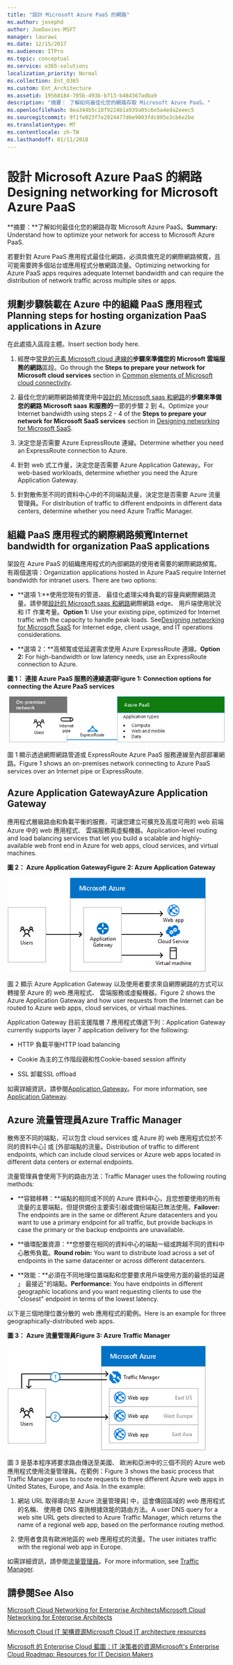 ```yaml
---
title: "設計 Microsoft Azure PaaS 的網路"
ms.author: josephd
author: JoeDavies-MSFT
manager: laurawi
ms.date: 12/15/2017
ms.audience: ITPro
ms.topic: conceptual
ms.service: o365-solutions
localization_priority: Normal
ms.collection: Ent_O365
ms.custom: Ent_Architecture
ms.assetid: 19568184-705b-493b-b713-b484367adba9
description: "摘要： 了解如何最佳化您的網路存取 Microsoft Azure PaaS。"
ms.openlocfilehash: 8ea344b5c18f9224b1a939a05c6e5a4eda2eeec5
ms.sourcegitcommit: 9f1fe023f7e2924477d6e9003fdc805e3cb6e2be
ms.translationtype: MT
ms.contentlocale: zh-TW
ms.lasthandoff: 01/11/2018
---
```

# <a name="designing-networking-for-microsoft-azure-paas"></a><span data-ttu-id="3e1e5-103">設計 Microsoft Azure PaaS 的網路</span><span class="sxs-lookup"><span data-stu-id="3e1e5-103">Designing networking for Microsoft Azure PaaS</span></span>

 <span data-ttu-id="3e1e5-104">**摘要：**了解如何最佳化您的網路存取 Microsoft Azure PaaS。</span><span class="sxs-lookup"><span data-stu-id="3e1e5-104">**Summary:** Understand how to optimize your network for access to Microsoft Azure PaaS.</span></span>
  
<span data-ttu-id="3e1e5-105">若要針對 Azure PaaS 應用程式最佳化網路，必須具備充足的網際網路頻寬，且可能需要跨多個站台或應用程式分散網路流量。</span><span class="sxs-lookup"><span data-stu-id="3e1e5-105">Optimizing networking for Azure PaaS apps requires adequate Internet bandwidth and can require the distribution of network traffic across multiple sites or apps.</span></span>
  
## <a name="planning-steps-for-hosting-organization-paas-applications-in-azure"></a><span data-ttu-id="3e1e5-106">規劃步驟裝載在 Azure 中的組織 PaaS 應用程式</span><span class="sxs-lookup"><span data-stu-id="3e1e5-106">Planning steps for hosting organization PaaS applications in Azure</span></span>

<span data-ttu-id="3e1e5-107">在此處插入區段主體。</span><span class="sxs-lookup"><span data-stu-id="3e1e5-107">Insert section body here.</span></span>
  
1. <span data-ttu-id="3e1e5-108">經歷中[常見的元素 Microsoft cloud 連線的](common-elements-of-microsoft-cloud-connectivity.md)**步驟來準備您的 Microsoft 雲端服務的網路**區段。</span><span class="sxs-lookup"><span data-stu-id="3e1e5-108">Go through the **Steps to prepare your network for Microsoft cloud services** section in [Common elements of Microsoft cloud connectivity](common-elements-of-microsoft-cloud-connectivity.md).</span></span>
    
2. <span data-ttu-id="3e1e5-109">最佳化您的網際網路頻寬使用中[設計的 Microsoft saas 和網路](designing-networking-for-microsoft-saas.md)的**步驟來準備您的網路 Microsoft saas 和服務的**一節的步驟 2 到 4。</span><span class="sxs-lookup"><span data-stu-id="3e1e5-109">Optimize your Internet bandwidth using steps 2 - 4 of the **Steps to prepare your network for Microsoft SaaS services** section in [Designing networking for Microsoft SaaS](designing-networking-for-microsoft-saas.md).</span></span>
    
3. <span data-ttu-id="3e1e5-110">決定您是否需要 Azure ExpressRoute 連線。</span><span class="sxs-lookup"><span data-stu-id="3e1e5-110">Determine whether you need an ExpressRoute connection to Azure.</span></span>
    
4. <span data-ttu-id="3e1e5-111">針對 web 式工作量，決定您是否需要 Azure Application Gateway。</span><span class="sxs-lookup"><span data-stu-id="3e1e5-111">For web-based workloads, determine whether you need the Azure Application Gateway.</span></span>
    
5. <span data-ttu-id="3e1e5-112">針對散佈至不同的資料中心中的不同端點流量，決定您是否需要 Azure 流量管理員。</span><span class="sxs-lookup"><span data-stu-id="3e1e5-112">For distribution of traffic to different endpoints in different data centers, determine whether you need Azure Traffic Manager.</span></span>
    
## <a name="internet-bandwidth-for-organization-paas-applications"></a><span data-ttu-id="3e1e5-113">組織 PaaS 應用程式的網際網路頻寬</span><span class="sxs-lookup"><span data-stu-id="3e1e5-113">Internet bandwidth for organization PaaS applications</span></span>

<span data-ttu-id="3e1e5-p101">架設在 Azure PaaS 的組織應用程式的內部網路的使用者需要的網際網路頻寬。有兩個選項：</span><span class="sxs-lookup"><span data-stu-id="3e1e5-p101">Organization applications hosted in Azure PaaS require Internet bandwidth for intranet users. There are two options:</span></span>
  
- <span data-ttu-id="3e1e5-p102">**選項 1:**使用您現有的管道、 最佳化處理尖峰負載的容量與網際網路流量。請參閱[設計的 Microsoft saas 和網路](designing-networking-for-microsoft-saas.md)網際網路 edge、 用戶端使用狀況和 IT 作業考量。</span><span class="sxs-lookup"><span data-stu-id="3e1e5-p102">**Option 1:** Use your existing pipe, optimized for Internet traffic with the capacity to handle peak loads. See[Designing networking for Microsoft SaaS](designing-networking-for-microsoft-saas.md) for Internet edge, client usage, and IT operations considerations.</span></span>
    
- <span data-ttu-id="3e1e5-118">**選項 2：**高頻寬或低延遲需求使用 Azure ExpressRoute 連線。</span><span class="sxs-lookup"><span data-stu-id="3e1e5-118">**Option 2:** For high-bandwidth or low latency needs, use an ExpressRoute connection to Azure.</span></span>
    
<span data-ttu-id="3e1e5-119">**圖 1： 連接 Azure PaaS 服務的連線選項**</span><span class="sxs-lookup"><span data-stu-id="3e1e5-119">**Figure 1: Connection options for connecting the Azure PaaS services**</span></span>

![圖 1：Azure PaaS 服務的連線選項](images/Network_Poster/PaaS1.png)
  
<span data-ttu-id="3e1e5-121">圖 1 顯示透過網際網路管道或 ExpressRoute Azure PaaS 服務連線至內部部署網路。</span><span class="sxs-lookup"><span data-stu-id="3e1e5-121">Figure 1 shows an on-premises network connecting to Azure PaaS services over an Internet pipe or ExpressRoute.</span></span>
  
## <a name="azure-application-gateway"></a><span data-ttu-id="3e1e5-122">Azure Application Gateway</span><span class="sxs-lookup"><span data-stu-id="3e1e5-122">Azure Application Gateway</span></span>

<span data-ttu-id="3e1e5-123">應用程式層級路由和負載平衡的服務，可讓您建立可擴充及高度可用的 web 前端 Azure 中的 web 應用程式、 雲端服務與虛擬機器。</span><span class="sxs-lookup"><span data-stu-id="3e1e5-123">Application-level routing and load balancing services that let you build a scalable and highly-available web front end in Azure for web apps, cloud services, and virtual machines.</span></span> 
  
<span data-ttu-id="3e1e5-124">**圖 2： Azure Application Gateway**</span><span class="sxs-lookup"><span data-stu-id="3e1e5-124">**Figure 2: Azure Application Gateway**</span></span>

![圖 2：Azure 應用程式閘道服務](images/Network_Poster/PaaS2.png)
  
<span data-ttu-id="3e1e5-126">圖 2 顯示 Azure Application Gateway 以及使用者要求來自網際網路的方式可以轉接至 Azure 的 web 應用程式、 雲端服務或虛擬機器。</span><span class="sxs-lookup"><span data-stu-id="3e1e5-126">Figure 2 shows the Azure Application Gateway and how user requests from the Internet can be routed to Azure web apps, cloud services, or virtual machines.</span></span>
  
<span data-ttu-id="3e1e5-127">Application Gateway 目前支援階層 7 應用程式傳遞下列：</span><span class="sxs-lookup"><span data-stu-id="3e1e5-127">Application Gateway currently supports layer 7 application delivery for the following:</span></span>
  
- <span data-ttu-id="3e1e5-128">HTTP 負載平衡</span><span class="sxs-lookup"><span data-stu-id="3e1e5-128">HTTP load balancing</span></span>
    
- <span data-ttu-id="3e1e5-129">Cookie 為主的工作階段親和性</span><span class="sxs-lookup"><span data-stu-id="3e1e5-129">Cookie-based session affinity</span></span>
    
- <span data-ttu-id="3e1e5-130">SSL 卸載</span><span class="sxs-lookup"><span data-stu-id="3e1e5-130">SSL offload</span></span>
    
<span data-ttu-id="3e1e5-131">如需詳細資訊，請參閱[Application Gateway](https://docs.microsoft.com/azure/application-gateway/application-gateway-introduction)。</span><span class="sxs-lookup"><span data-stu-id="3e1e5-131">For more information, see [Application Gateway](https://docs.microsoft.com/azure/application-gateway/application-gateway-introduction).</span></span>
  
## <a name="azure-traffic-manager"></a><span data-ttu-id="3e1e5-132">Azure 流量管理員</span><span class="sxs-lookup"><span data-stu-id="3e1e5-132">Azure Traffic Manager</span></span>

<span data-ttu-id="3e1e5-133">散佈至不同的端點，可以包含 cloud services 或 Azure 的 web 應用程式位於不同的資料中心] 或 [外部端點的流量。</span><span class="sxs-lookup"><span data-stu-id="3e1e5-133">Distribution of traffic to different endpoints, which can include cloud services or Azure web apps located in different data centers or external endpoints.</span></span>
  
<span data-ttu-id="3e1e5-134">流量管理員會使用下列的路由方法：</span><span class="sxs-lookup"><span data-stu-id="3e1e5-134">Traffic Manager uses the following routing methods:</span></span>
  
- <span data-ttu-id="3e1e5-135">**容錯移轉：**端點的相同或不同的 Azure 資料中心，且您想要使用的所有流量的主要端點，但提供備份主要索引器或備份端點已無法使用。</span><span class="sxs-lookup"><span data-stu-id="3e1e5-135">**Failover:** The endpoints are in the same or different Azure datacenters and you want to use a primary endpoint for all traffic, but provide backups in case the primary or the backup endpoints are unavailable.</span></span>
    
- <span data-ttu-id="3e1e5-136">**循環配置資源：**您想要在相同的資料中心的端點一組或跨越不同的資料中心散佈負載。</span><span class="sxs-lookup"><span data-stu-id="3e1e5-136">**Round robin:** You want to distribute load across a set of endpoints in the same datacenter or across different datacenters.</span></span>
    
- <span data-ttu-id="3e1e5-137">**效能：**必須在不同地理位置端點和您要要求用戶端使用方面的最低的延遲 」 最接近"的端點。</span><span class="sxs-lookup"><span data-stu-id="3e1e5-137">**Performance:** You have endpoints in different geographic locations and you want requesting clients to use the "closest" endpoint in terms of the lowest latency.</span></span>
    
<span data-ttu-id="3e1e5-138">以下是三個地理位置分散的 web 應用程式的範例。</span><span class="sxs-lookup"><span data-stu-id="3e1e5-138">Here is an example for three geographically-distributed web apps.</span></span>
  
<span data-ttu-id="3e1e5-139">**圖 3： Azure 流量管理員**</span><span class="sxs-lookup"><span data-stu-id="3e1e5-139">**Figure 3: Azure Traffic Manager**</span></span>

![圖 3：Azure 流量管理員](images/Network_Poster/PaaS3.png)
  
<span data-ttu-id="3e1e5-p103">圖 3 是基本程序將要求路由傳送至美國、 歐洲和亞洲中的三個不同的 Azure web 應用程式使用流量管理員。在範例：</span><span class="sxs-lookup"><span data-stu-id="3e1e5-p103">Figure 3 shows the basic process that Traffic Manager uses to route requests to three different Azure web apps in United States, Europe, and Asia. In the example:</span></span>
  
1. <span data-ttu-id="3e1e5-143">網站 URL 取得導向至 Azure 流量管理員] 中，這會傳回區域的 web 應用程式的名稱、 使用者 DNS 查詢根據效能的路由方法。</span><span class="sxs-lookup"><span data-stu-id="3e1e5-143">A user DNS query for a web site URL gets directed to Azure Traffic Manager, which returns the name of a regional web app, based on the performance routing method.</span></span>
    
2. <span data-ttu-id="3e1e5-144">使用者會具有歐洲地區的 web 應用程式的流量。</span><span class="sxs-lookup"><span data-stu-id="3e1e5-144">The user initiates traffic with the regional web app in Europe.</span></span>
    
<span data-ttu-id="3e1e5-145">如需詳細資訊，請參閱[流量管理員](https://docs.microsoft.com/azure/traffic-manager/traffic-manager-overview)。</span><span class="sxs-lookup"><span data-stu-id="3e1e5-145">For more information, see [Traffic Manager](https://docs.microsoft.com/azure/traffic-manager/traffic-manager-overview).</span></span>
  
## <a name="see-also"></a><span data-ttu-id="3e1e5-146">請參閱</span><span class="sxs-lookup"><span data-stu-id="3e1e5-146">See Also</span></span>

[<span data-ttu-id="3e1e5-147">Microsoft Cloud Networking for Enterprise Architects</span><span class="sxs-lookup"><span data-stu-id="3e1e5-147">Microsoft Cloud Networking for Enterprise Architects</span></span>](microsoft-cloud-networking-for-enterprise-architects.md)
  
[<span data-ttu-id="3e1e5-148">Microsoft Cloud IT 架構資源</span><span class="sxs-lookup"><span data-stu-id="3e1e5-148">Microsoft Cloud IT architecture resources</span></span>](microsoft-cloud-it-architecture-resources.md)

[<span data-ttu-id="3e1e5-149">Microsoft 的 Enterprise Cloud 藍圖：IT 決策者的資源</span><span class="sxs-lookup"><span data-stu-id="3e1e5-149">Microsoft's Enterprise Cloud Roadmap: Resources for IT Decision Makers</span></span>](https://sway.com/FJ2xsyWtkJc2taRD)



